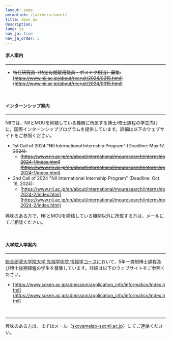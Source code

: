 ```yaml
---
layout: page
permalink: /ja/recruitment/
title: Join us
description:
lang: ja 
nav_ja: true
nav_ja_order: 5
---
```


#### 求人案内

---

- ~~特任研究員（特定有期雇用職員・ポスドク相当）募集: [https://www.nii.ac.jp/about/recruit/2024/0315.html](https://www.nii.ac.jp/about/recruit/2024/0315.html)~~


<br />

#### インターンシップ案内

---

NIIでは，NIIとMOUを締結している機関に所属する博士/修士課程の学生向けに，国際インターンシッププログラムを提供しています。詳細は以下のウェブサイトをご参照ください。

- ~~1st Call of 2024  "NII International Internship Program" (Deadline: May 17, 2024):~~
    - ~~[https://www.nii.ac.jp/en/about/international/mouresearch/internship2024-1/index.html](https://www.nii.ac.jp/en/about/international/mouresearch/internship2024-1/index.html)~~
- 2nd Call of 2024  "NII International Internship Program" (Deadline: Oct. 16, 2024):
    - [https://www.nii.ac.jp/en/about/international/mouresearch/internship2024-2/index.html](https://www.nii.ac.jp/en/about/international/mouresearch/internship2024-2/index.html)

興味のある方で，NIIとMOUを締結している機関以外に所属する方は，メールにてご相談ください。

<br />

#### 大学院入学案内

---

[総合研究大学院大学 先端学術院 情報学コース](https://www.nii.ac.jp/graduate/)において，5年一貫制博士課程及び博士後期課程の学生を募集しています。詳細は以下のウェブサイトをご参照ください。

- [https://www.soken.ac.jp/admission/application_info/informatics/index.html](https://www.soken.ac.jp/admission/application_info/informatics/index.html)

<br />

---

興味のある方は，まずはメール（<a href="">skoyamalab-sec<i class="fas fa-at"></i>nii.ac.jp</a>）にてご連絡ください。